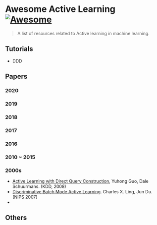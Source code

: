 # Awesome Active Learning [![Awesome](https://awesome.re/badge.svg)](https://awesome.re)

> A list of resources related to Active learning in machine learning.





## Tutorials

* DDD



## Papers

### 2020

### 2019

### 2018

### 2017

### 2016

### 2010 ~ 2015

### 2000s

* [Active Learning with Direct Query Construction](https://dl.acm.org/doi/10.1145/1401890.1401950), Yuhong Guo, Dale Schuurmans. (KDD, 2008)
* [Discriminative Batch Mode Active Learning](https://papers.nips.cc/paper/3295-discriminative-batch-mode-active-learning.pdf). Charles X. Ling, Jun Du. (NIPS 2007)
* 



## Others

